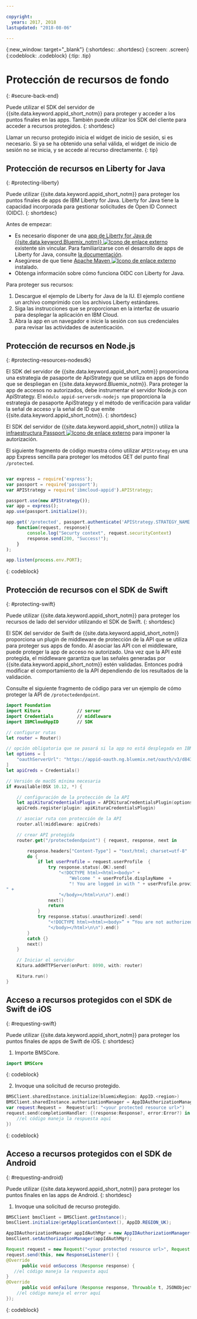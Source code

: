 ```yaml
---

copyright:
  years: 2017, 2018
lastupdated: "2018-08-06"

---
```


{:new_window: target="_blank"}
{:shortdesc: .shortdesc}
{:screen: .screen}
{:codeblock: .codeblock}
{:tip: .tip}


# Protección de recursos de fondo
{: #secure-back-end}

Puede utilizar el SDK del servidor de {{site.data.keyword.appid_short_notm}} para proteger y acceder a los puntos finales en las apps. También puede utilizar los SDK del cliente para acceder a recursos protegidos.
{: shortdesc}

Llamar un recurso protegido inicia el widget de inicio de sesión, si es necesario. Si ya se ha obtenido una señal válida, el widget de inicio de sesión no se inicia, y se accede al recurso directamente.
{: tip}

## Protección de recursos en Liberty for Java
{: #protecting-liberty}

Puede utilizar {{site.data.keyword.appid_short_notm}} para proteger los puntos finales de apps de IBM Liberty for Java. Liberty for Java tiene la capacidad incorporada para gestionar solicitudes de Open ID Connect (OIDC).
{: shortdesc}



Antes de empezar:
* Es necesario disponer de una <a href="https://console.bluemix.net/catalog/starters/liberty-for-java" target="_blank">app de Liberty for Java de {{site.data.keyword.Bluemix_notm}} <img src="../../icons/launch-glyph.svg" alt="Icono de enlace externo"></a> existente sin vincular. Para familiarizarse con el desarrollo de apps de Liberty for Java, consulte [la documentación](/docs/runtimes/liberty/index.html).
* Asegúrese de que tiene <a href="https://maven.apache.org/download.cgi" target="_blank">Apache Maven <img src="../../icons/launch-glyph.svg" alt="Icono de enlace externo"></a> instalado.
* Obtenga información sobre cómo funciona OIDC con Liberty for Java.



Para proteger sus recursos:

1. Descargue el ejemplo de Liberty for Java de la IU. El ejemplo contiene un archivo comprimido con los archivos Liberty estándares.
2. Siga las instrucciones que se proporcionan en la interfaz de usuario para desplegar la aplicación en IBM Cloud.
3. Abra la app en un navegador e inicie la sesión con sus credenciales para revisar las actividades de autenticación.

## Protección de recursos en Node.js
{: #protecting-resources-nodesdk}

El SDK del servidor de {{site.data.keyword.appid_short_notm}} proporciona una estrategia de pasaporte de ApiStrategy que se utiliza en apps de fondo que se despliegan en {{site.data.keyword.Bluemix_notm}}. Para proteger la app de accesos no autorizados, debe instrumentar el servidor Node.js con ApiStrategy. El `módulo appid-serversdk-nodejs npm` proporciona la estrategia de pasaporte ApiStrategy y el método de verificación para validar la señal de acceso y la señal de ID que emite {{site.data.keyword.appid_short_notm}}.
{: shortdesc}

El SDK del servidor de {{site.data.keyword.appid_short_notm}} utiliza la <a href="http://passportjs.org/" target="_blank">infraestructura Passport <img src="../../icons/launch-glyph.svg" alt="Icono de enlace externo"></a> para imponer la autorización.

El siguiente fragmento de código muestra cómo utilizar `APIStrategy` en una app Express sencilla para proteger los métodos GET del punto final `/protected`.
  ```JavaScript

  var express = require('express');
  var passport = require('passport');
  var APIStrategy = require('ibmcloud-appid').APIStrategy;

  passport.use(new APIStrategy());
  var app = express();
  app.use(passport.initialize());

  app.get('/protected', passport.authenticate('APIStrategy.STRATEGY_NAME', {session: false }),
      function(request, response){
          console.log("Securty context", request.securityContext)
          response.send(200, "Success!");
      }
  );

  app.listen(process.env.PORT);
  ```
  {: codeblock}


## Protección de recursos con el SDK de Swift
{: #protecting-swift}

Puede utilizar {{site.data.keyword.appid_short_notm}} para proteger los recursos de lado del servidor utilizando el SDK de Swift.
{: shortdesc}

El SDK del servidor de Swift de {{site.data.keyword.appid_short_notm}} proporciona un plugin de middleware de protección de la API que se utiliza para proteger sus apps de fondo. Al asociar las API con el middleware, puede proteger la app de acceso no autorizado. Una vez que la API esté protegida, el middleware garantiza que las señales generadas por {{site.data.keyword.appid_short_notm}} estén validadas. Entonces podrá modificar el comportamiento de la API dependiendo de los resultados de la validación.

Consulte el siguiente fragmento de código para ver un ejemplo de cómo proteger la API de `/protectedendpoint`.

```Swift
import Foundation
import Kitura              // server
import Credentials         // middleware
import IBMCloudAppID       // SDK

// configurar rutas
let router = Router()

// opción obligatoria que se pasará si la app no está desplegada en IBM Cloud
let options = [
    "oauthServerUrl": "https://appid-oauth.ng.bluemix.net/oauth/v3/d8438de6-c325-4956-ad34-abd49194affd",
]
let apiCreds = Credentials()

// Versión de macOS mínima necesaria
if #available(OSX 10.12, *) {

    // configuración de la protección de la API
    let apiKituraCredentialsPlugin = APIKituraCredentialsPlugin(options: options)
    apiCreds.register(plugin: apiKituraCredentialsPlugin)

    // asociar ruta con protección de la API
    router.all(middleware: apiCreds)

    // crear API protegida
    router.get("/protectedendpoint") { request, response, next in

        response.headers["Content-Type"] = "text/html; charset=utf-8"
        do {
            if let userProfile = request.userProfile  {
                try response.status(.OK).send(
                    "<!DOCTYPE html><html><body>" +
                        "Welcome " + userProfile.displayName  +
                        "! You are logged in with " + userProfile.provider + ".
" +
                    "</body></html>\n\n").end()
                next()
                return
            }
            try response.status(.unauthorized).send(
                "<!DOCTYPE html><html><body>” + “You are not authorized!" +
                "</body></html>\n\n").end()
        }
        catch {}
        next()
    }

    // Iniciar el servidor
    Kitura.addHTTPServer(onPort: 8090, with: router)

    Kitura.run()  
}
```


## Acceso a recursos protegidos con el SDK de Swift de iOS
{: #requesting-swift}

Puede utilizar {{site.data.keyword.appid_short_notm}} para proteger los puntos finales de apps de Swift de iOS.
{: shortdesc}

1. Importe BMSCore.
  ```swift
  import BMSCore
  ```
  {: codeblock}

2. Invoque una solicitud de recurso protegido.
  ```swift
  BMSClient.sharedInstance.initialize(bluemixRegion: AppID.<region>)
  BMSClient.sharedInstance.authorizationManager = AppIDAuthorizationManager(appid:AppID.sharedInstance)
  var request:Request =  Request(url: "<your protected resource url>")
  request.send(completionHandler: {(response:Response?, error:Error?) in
      //el código maneja la respuesta aquí
  })
  ```
  {: codeblock}


## Acceso a recursos protegidos con el SDK de Android
{: #requesting-android}

Puede utilizar {{site.data.keyword.appid_short_notm}} para proteger los puntos finales en las apps de Android.
{: shortdesc}

1. Invoque una solicitud de recurso protegido.
  ```java
  BMSClient bmsClient = BMSClient.getInstance();
  bmsClient.initialize(getApplicationContext(), AppID.REGION_UK);

  AppIDAuthorizationManager appIdAuthMgr = new AppIDAuthorizationManager(AppID.getInstance())
  bmsClient.setAuthorizationManager(appIdAuthMgr);

  Request request = new Request("<your protected resource url>", Request.GET);
  request.send(this, new ResponseListener() {
  @Override
		public void onSuccess (Response response) {
     //el código maneja la respuesta aquí
  }
  @Override
		public void onFailure (Response response, Throwable t, JSONObject extendedInfo) {
      //el código maneja el error aquí
  });
  ```
  {: codeblock}
